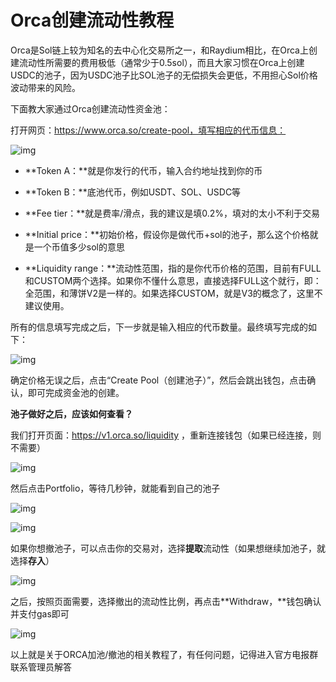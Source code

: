 # Orca创建流动性教程

Orca是Sol链上较为知名的去中心化交易所之一，和Raydium相比，在Orca上创建流动性所需要的费用极低（通常少于0.5sol），而且大家习惯在Orca上创建USDC的池子，因为USDC池子比SOL池子的无偿损失会更低，不用担心Sol价格波动带来的风险。

下面教大家通过Orca创建流动性资金池：

打开网页：https://www.orca.so/create-pool，填写相应的代币信息：

![img](../.gitbook/assets/sol/Orca.jpg)

- **Token A：**就是你发行的代币，输入合约地址找到你的币

- **Token B：**底池代币，例如USDT、SOL、USDC等

- **Fee tier：**就是费率/滑点，我的建议是填0.2%，填对的太小不利于交易

- **Initial price：**初始价格，假设你是做代币+sol的池子，那么这个价格就是一个币值多少sol的意思

- **Liquidity range：**流动性范围，指的是你代币价格的范围，目前有FULL和CUSTOM两个选择。如果你不懂什么意思，直接选择FULL这个就行，即：全范围，和薄饼V2是一样的。如果选择CUSTOM，就是V3的概念了，这里不建议使用。

所有的信息填写完成之后，下一步就是输入相应的代币数量。最终填写完成的如下：

![img](../.gitbook/assets/sol/Orca2.jpg)

确定价格无误之后，点击“Create Pool（创建池子）”，然后会跳出钱包，点击确认，即可完成资金池的创建。

**池子做好之后，应该如何查看？**

我们打开页面：https://v1.orca.so/liquidity ，重新连接钱包（如果已经连接，则不需要）

![img](../.gitbook/assets/sol/Orca3.png)

然后点击Portfolio，等待几秒钟，就能看到自己的池子

![img](../.gitbook/assets/sol/Orca4.png)

![img](../.gitbook/assets/sol/Orca5.png)

如果你想撤池子，可以点击你的交易对，选择**提取**流动性（如果想继续加池子，就选择**存入**）

![img](../.gitbook/assets/sol/Orca6.png)

之后，按照页面需要，选择撤出的流动性比例，再点击**Withdraw，**钱包确认并支付gas即可

![img](../.gitbook/assets/sol/Orca7.png)

以上就是关于ORCA加池/撤池的相关教程了，有任何问题，记得进入官方电报群联系管理员解答